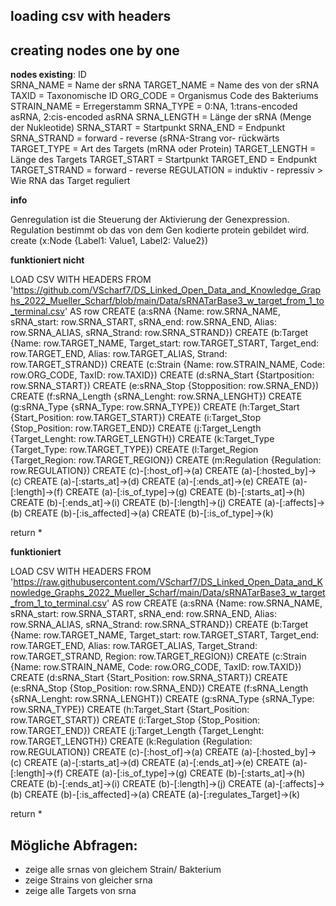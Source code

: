 ## loading csv with headers
## creating nodes one by one


__nodes existing__: 
ID	
SRNA_NAME	= Name der sRNA 
TARGET_NAME 	= Name des von der sRNA
TAXID		= Taxonomische ID
ORG_CODE 	= Organismus Code des Bakteriums
STRAIN_NAME 	= Erregerstamm
SRNA_TYPE 	= 0:NA, 1:trans-encoded asRNA, 2:cis-encoded asRNA
SRNA_LENGTH 	= Länge der sRNA (Menge der Nukleotide)
SRNA_START 	= Startpunkt 
SRNA_END 	= Endpunkt
SRNA_STRAND 	= forward - reverse (sRNA-Strang vor- rückwärts
TARGET_TYPE 	= Art des Targets (mRNA oder Protein)
TARGET_LENGTH 	= Länge des Targets
TARGET_START 	= Startpunkt
TARGET_END 	= Endpunkt
TARGET_STRAND 	= forward - reverse
REGULATION	= induktiv - repressiv > Wie RNA das Target reguliert

**info**

Genregulation ist die Steuerung der Aktivierung der Genexpression.
Regulation bestimmt ob das von dem Gen kodierte protein gebildet wird. 
create (x:Node {Label1: Value1, Label2: Value2})

__funktioniert nicht__

LOAD CSV WITH HEADERS FROM 'https://github.com/VScharf7/DS_Linked_Open_Data_and_Knowledge_Graphs_2022_Mueller_Scharf/blob/main/Data/sRNATarBase3_w_target_from_1_to_terminal.csv' AS row
CREATE (a:sRNA {Name: row.SRNA_NAME, sRNA_start: row.SRNA_START, sRNA_end: row.SRNA_END, Alias: row.SRNA_ALIAS, sRNA_Strand: row.SRNA_STRAND})
CREATE (b:Target {Name: row.TARGET_NAME, Target_start: row.TARGET_START, Target_end: row.TARGET_END, Alias: row.TARGET_ALIAS, Strand: row.TARGET_STRAND})
CREATE (c:Strain {Name: row.STRAIN_NAME, Code: row.ORG_CODE, TaxID: row.TAXID})
CREATE (d:sRNA_Start {Startposition: row.SRNA_START})
CREATE (e:sRNA_Stop {Stopposition: row.SRNA_END})
CREATE (f:sRNA_Length {sRNA_Lenght: row.SRNA_LENGHT})
CREATE (g:sRNA_Type {sRNA_Type: row.SRNA_TYPE})
CREATE (h:Target_Start {Start_Position: row.TARGET_START})
CREATE (i:Target_Stop {Stop_Position: row.TARGET_END})
CREATE (j:Target_Length {Target_Lenght: row.TARGET_LENGTH})
CREATE (k:Target_Type {Target_Type: row.TARGET_TYPE})
CREATE (l:Target_Region {Target_Region: row.TARGET_REGION})
CREATE (m:Regulation {Regulation: row.REGULATION})
CREATE (c)-[:host_of]->(a)
CREATE (a)-[:hosted_by]->(c)
CREATE (a)-[:starts_at]->(d)
CREATE (a)-[:ends_at]->(e)
CREATE (a)-[:length]->(f)
CREATE (a)-[:is_of_type]->(g)
CREATE (b)-[:starts_at]->(h)
CREATE (b)-[:ends_at]->(i)
CREATE (b)-[:length]->(j)
CREATE (a)-[:affects]->(b)
CREATE (b)-[:is_affected]->(a)
CREATE (b)-[:is_of_type]->(k)

return *


__funktioniert__

LOAD CSV WITH HEADERS FROM 'https://raw.githubusercontent.com/VScharf7/DS_Linked_Open_Data_and_Knowledge_Graphs_2022_Mueller_Scharf/main/Data/sRNATarBase3_w_target_from_1_to_terminal.csv' AS row
CREATE (a:sRNA {Name: row.SRNA_NAME, sRNA_start: row.SRNA_START, sRNA_end: row.SRNA_END, Alias: row.SRNA_ALIAS, sRNA_Strand: row.SRNA_STRAND})
CREATE (b:Target {Name: row.TARGET_NAME, Target_start: row.TARGET_START, Target_end: row.TARGET_END, Alias: row.TARGET_ALIAS, Target_Strand: row.TARGET_STRAND, Region: row.TARGET_REGION})
CREATE (c:Strain {Name: row.STRAIN_NAME, Code: row.ORG_CODE, TaxID: row.TAXID})
CREATE (d:sRNA_Start {Start_Position: row.SRNA_START})
CREATE (e:sRNA_Stop {Stop_Position: row.SRNA_END})
CREATE (f:sRNA_Length {sRNA_Lenght: row.SRNA_LENGHT})
CREATE (g:sRNA_Type {sRNA_Type: row.SRNA_TYPE})
CREATE (h:Target_Start {Start_Position: row.TARGET_START})
CREATE (i:Target_Stop {Stop_Position: row.TARGET_END})
CREATE (j:Target_Length {Target_Lenght: row.TARGET_LENGTH})
CREATE (k:Regulation {Regulation: row.REGULATION})
CREATE (c)-[:host_of]->(a)
CREATE (a)-[:hosted_by]->(c)
CREATE (a)-[:starts_at]->(d)
CREATE (a)-[:ends_at]->(e)
CREATE (a)-[:length]->(f)
CREATE (a)-[:is_of_type]->(g)
CREATE (b)-[:starts_at]->(h)
CREATE (b)-[:ends_at]->(i)
CREATE (b)-[:length]->(j)
CREATE (a)-[:affects]->(b)
CREATE (b)-[:is_affected]->(a)
CREATE (a)-[:regulates_Target]->(k)

return *



## Mögliche Abfragen:

- zeige alle srnas von gleichem Strain/ Bakterium
- zeige Strains von gleicher srna
- zeige alle Targets von srna


